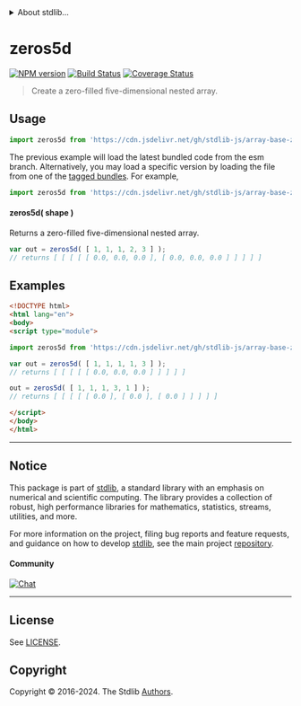 <!--

@license Apache-2.0

Copyright (c) 2023 The Stdlib Authors.

Licensed under the Apache License, Version 2.0 (the "License");
you may not use this file except in compliance with the License.
You may obtain a copy of the License at

   http://www.apache.org/licenses/LICENSE-2.0

Unless required by applicable law or agreed to in writing, software
distributed under the License is distributed on an "AS IS" BASIS,
WITHOUT WARRANTIES OR CONDITIONS OF ANY KIND, either express or implied.
See the License for the specific language governing permissions and
limitations under the License.

-->


<details>
  <summary>
    About stdlib...
  </summary>
  <p>We believe in a future in which the web is a preferred environment for numerical computation. To help realize this future, we've built stdlib. stdlib is a standard library, with an emphasis on numerical and scientific computation, written in JavaScript (and C) for execution in browsers and in Node.js.</p>
  <p>The library is fully decomposable, being architected in such a way that you can swap out and mix and match APIs and functionality to cater to your exact preferences and use cases.</p>
  <p>When you use stdlib, you can be absolutely certain that you are using the most thorough, rigorous, well-written, studied, documented, tested, measured, and high-quality code out there.</p>
  <p>To join us in bringing numerical computing to the web, get started by checking us out on <a href="https://github.com/stdlib-js/stdlib">GitHub</a>, and please consider <a href="https://opencollective.com/stdlib">financially supporting stdlib</a>. We greatly appreciate your continued support!</p>
</details>

# zeros5d

[![NPM version][npm-image]][npm-url] [![Build Status][test-image]][test-url] [![Coverage Status][coverage-image]][coverage-url] <!-- [![dependencies][dependencies-image]][dependencies-url] -->

> Create a zero-filled five-dimensional nested array.

<!-- Section to include introductory text. Make sure to keep an empty line after the intro `section` element and another before the `/section` close. -->

<section class="intro">

</section>

<!-- /.intro -->

<!-- Package usage documentation. -->



<section class="usage">

## Usage

```javascript
import zeros5d from 'https://cdn.jsdelivr.net/gh/stdlib-js/array-base-zeros5d@esm/index.mjs';
```
The previous example will load the latest bundled code from the esm branch. Alternatively, you may load a specific version by loading the file from one of the [tagged bundles](https://github.com/stdlib-js/array-base-zeros5d/tags). For example,

```javascript
import zeros5d from 'https://cdn.jsdelivr.net/gh/stdlib-js/array-base-zeros5d@v0.2.0-esm/index.mjs';
```

#### zeros5d( shape )

Returns a zero-filled five-dimensional nested array.

```javascript
var out = zeros5d( [ 1, 1, 1, 2, 3 ] );
// returns [ [ [ [ [ 0.0, 0.0, 0.0 ], [ 0.0, 0.0, 0.0 ] ] ] ] ]
```

</section>

<!-- /.usage -->

<!-- Package usage notes. Make sure to keep an empty line after the `section` element and another before the `/section` close. -->

<section class="notes">

</section>

<!-- /.notes -->

<!-- Package usage examples. -->

<section class="examples">

## Examples

<!-- eslint no-undef: "error" -->

```html
<!DOCTYPE html>
<html lang="en">
<body>
<script type="module">

import zeros5d from 'https://cdn.jsdelivr.net/gh/stdlib-js/array-base-zeros5d@esm/index.mjs';

var out = zeros5d( [ 1, 1, 1, 1, 3 ] );
// returns [ [ [ [ [ 0.0, 0.0, 0.0 ] ] ] ] ]

out = zeros5d( [ 1, 1, 1, 3, 1 ] );
// returns [ [ [ [ [ 0.0 ], [ 0.0 ], [ 0.0 ] ] ] ] ]

</script>
</body>
</html>
```

</section>

<!-- /.examples -->

<!-- Section to include cited references. If references are included, add a horizontal rule *before* the section. Make sure to keep an empty line after the `section` element and another before the `/section` close. -->

<section class="references">

</section>

<!-- /.references -->

<!-- Section for related `stdlib` packages. Do not manually edit this section, as it is automatically populated. -->

<section class="related">

</section>

<!-- /.related -->

<!-- Section for all links. Make sure to keep an empty line after the `section` element and another before the `/section` close. -->


<section class="main-repo" >

* * *

## Notice

This package is part of [stdlib][stdlib], a standard library with an emphasis on numerical and scientific computing. The library provides a collection of robust, high performance libraries for mathematics, statistics, streams, utilities, and more.

For more information on the project, filing bug reports and feature requests, and guidance on how to develop [stdlib][stdlib], see the main project [repository][stdlib].

#### Community

[![Chat][chat-image]][chat-url]

---

## License

See [LICENSE][stdlib-license].


## Copyright

Copyright &copy; 2016-2024. The Stdlib [Authors][stdlib-authors].

</section>

<!-- /.stdlib -->

<!-- Section for all links. Make sure to keep an empty line after the `section` element and another before the `/section` close. -->

<section class="links">

[npm-image]: http://img.shields.io/npm/v/@stdlib/array-base-zeros5d.svg
[npm-url]: https://npmjs.org/package/@stdlib/array-base-zeros5d

[test-image]: https://github.com/stdlib-js/array-base-zeros5d/actions/workflows/test.yml/badge.svg?branch=v0.2.0
[test-url]: https://github.com/stdlib-js/array-base-zeros5d/actions/workflows/test.yml?query=branch:v0.2.0

[coverage-image]: https://img.shields.io/codecov/c/github/stdlib-js/array-base-zeros5d/main.svg
[coverage-url]: https://codecov.io/github/stdlib-js/array-base-zeros5d?branch=main

<!--

[dependencies-image]: https://img.shields.io/david/stdlib-js/array-base-zeros5d.svg
[dependencies-url]: https://david-dm.org/stdlib-js/array-base-zeros5d/main

-->

[chat-image]: https://img.shields.io/gitter/room/stdlib-js/stdlib.svg
[chat-url]: https://app.gitter.im/#/room/#stdlib-js_stdlib:gitter.im

[stdlib]: https://github.com/stdlib-js/stdlib

[stdlib-authors]: https://github.com/stdlib-js/stdlib/graphs/contributors

[umd]: https://github.com/umdjs/umd
[es-module]: https://developer.mozilla.org/en-US/docs/Web/JavaScript/Guide/Modules

[deno-url]: https://github.com/stdlib-js/array-base-zeros5d/tree/deno
[deno-readme]: https://github.com/stdlib-js/array-base-zeros5d/blob/deno/README.md
[umd-url]: https://github.com/stdlib-js/array-base-zeros5d/tree/umd
[umd-readme]: https://github.com/stdlib-js/array-base-zeros5d/blob/umd/README.md
[esm-url]: https://github.com/stdlib-js/array-base-zeros5d/tree/esm
[esm-readme]: https://github.com/stdlib-js/array-base-zeros5d/blob/esm/README.md
[branches-url]: https://github.com/stdlib-js/array-base-zeros5d/blob/main/branches.md

[stdlib-license]: https://raw.githubusercontent.com/stdlib-js/array-base-zeros5d/main/LICENSE

</section>

<!-- /.links -->
